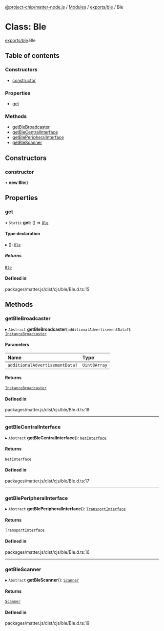 [@project-chip/matter-node.js](../README.md) / [Modules](../modules.md) / [exports/ble](../modules/exports_ble.md) / Ble

# Class: Ble

[exports/ble](../modules/exports_ble.md).Ble

## Table of contents

### Constructors

- [constructor](exports_ble.Ble.md#constructor)

### Properties

- [get](exports_ble.Ble.md#get)

### Methods

- [getBleBroadcaster](exports_ble.Ble.md#getblebroadcaster)
- [getBleCentralInterface](exports_ble.Ble.md#getblecentralinterface)
- [getBlePeripheralInterface](exports_ble.Ble.md#getbleperipheralinterface)
- [getBleScanner](exports_ble.Ble.md#getblescanner)

## Constructors

### constructor

• **new Ble**()

## Properties

### get

▪ `Static` **get**: () => [`Ble`](exports_ble.Ble.md)

#### Type declaration

▸ (): [`Ble`](exports_ble.Ble.md)

##### Returns

[`Ble`](exports_ble.Ble.md)

#### Defined in

packages/matter.js/dist/cjs/ble/Ble.d.ts:15

## Methods

### getBleBroadcaster

▸ `Abstract` **getBleBroadcaster**(`additionalAdvertisementData?`): [`InstanceBroadcaster`](../interfaces/exports_common.InstanceBroadcaster.md)

#### Parameters

| Name | Type |
| :------ | :------ |
| `additionalAdvertisementData?` | `Uint8Array` |

#### Returns

[`InstanceBroadcaster`](../interfaces/exports_common.InstanceBroadcaster.md)

#### Defined in

packages/matter.js/dist/cjs/ble/Ble.d.ts:18

___

### getBleCentralInterface

▸ `Abstract` **getBleCentralInterface**(): [`NetInterface`](../interfaces/net_export.NetInterface.md)

#### Returns

[`NetInterface`](../interfaces/net_export.NetInterface.md)

#### Defined in

packages/matter.js/dist/cjs/ble/Ble.d.ts:17

___

### getBlePeripheralInterface

▸ `Abstract` **getBlePeripheralInterface**(): [`TransportInterface`](../interfaces/exports_common.TransportInterface.md)

#### Returns

[`TransportInterface`](../interfaces/exports_common.TransportInterface.md)

#### Defined in

packages/matter.js/dist/cjs/ble/Ble.d.ts:16

___

### getBleScanner

▸ `Abstract` **getBleScanner**(): [`Scanner`](../interfaces/exports_common.Scanner.md)

#### Returns

[`Scanner`](../interfaces/exports_common.Scanner.md)

#### Defined in

packages/matter.js/dist/cjs/ble/Ble.d.ts:19
